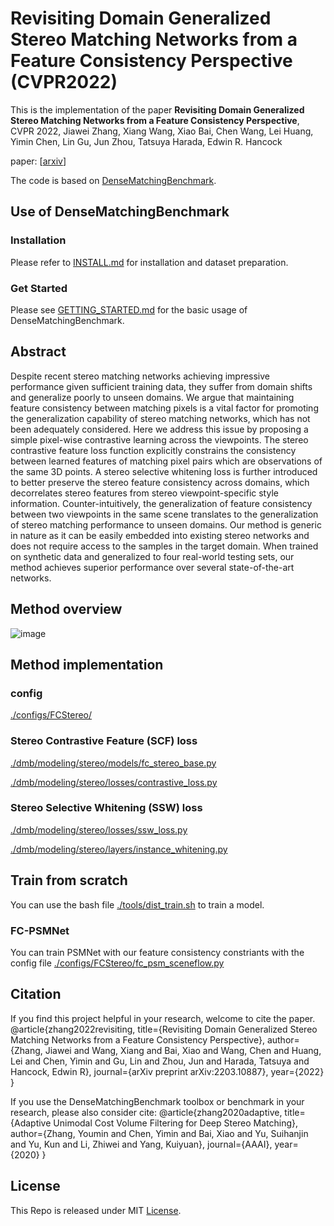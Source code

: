 # Revisiting Domain Generalized Stereo Matching Networks from a Feature Consistency Perspective (CVPR2022)

This is the implementation of the paper **Revisiting Domain Generalized Stereo Matching Networks from a Feature Consistency Perspective**, CVPR 2022, Jiawei Zhang, Xiang Wang, Xiao Bai, Chen Wang, Lei Huang, Yimin Chen, Lin Gu, Jun Zhou, Tatsuya Harada, Edwin R. Hancock 

paper: [[arxiv](https://arxiv.org/pdf/2203.10887.pdf)]

The code is based on [DenseMatchingBenchmark](https://github.com/DeepMotionAIResearch/DenseMatchingBenchmark).

## Use of DenseMatchingBenchmark
### Installation
Please refer to [INSTALL.md](INSTALL.md) for installation and dataset preparation.
### Get Started
Please see [GETTING_STARTED.md](GETTING_STARTED.md) for the basic usage of DenseMatchingBenchmark.

## Abstract
Despite recent stereo matching networks achieving impressive performance given sufficient training data, they suffer from domain shifts and generalize poorly to unseen domains. We argue that maintaining feature consistency between matching pixels is a vital factor for promoting the generalization capability of stereo matching networks, which has not been adequately considered. Here we address this issue by proposing a simple pixel-wise contrastive learning across the viewpoints. The stereo contrastive feature loss function explicitly constrains the consistency between learned features of matching pixel pairs which are observations of the same 3D points. A stereo selective whitening loss is further introduced to better preserve the stereo feature consistency across domains, which decorrelates stereo features from stereo viewpoint-specific style information. Counter-intuitively, the generalization of feature consistency between two viewpoints in the same scene translates to the generalization of stereo matching performance to unseen domains. Our method is generic in nature as it can be easily embedded into existing stereo networks and does not require access to the samples in the target domain. When trained on synthetic data and generalized to four real-world testing sets, our method achieves superior performance over several state-of-the-art networks.


## Method overview
![image](https://user-images.githubusercontent.com/66359549/159516301-05ad393d-c710-4037-8826-ce68778f9330.png)

## Method implementation
### config
[./configs/FCStereo/](./configs/FCStereo/)
### Stereo Contrastive Feature (SCF) loss
[./dmb/modeling/stereo/models/fc_stereo_base.py](./dmb/modeling/stereo/models/fc_stereo_base.py)

[./dmb/modeling/stereo/losses/contrastive_loss.py](./dmb/modeling/stereo/losses/contrastive_loss.py)

### Stereo Selective Whitening (SSW) loss
[./dmb/modeling/stereo/losses/ssw_loss.py](./dmb/modeling/stereo/losses/ssw_loss.py)

[./dmb/modeling/stereo/layers/instance_whitening.py](./dmb/modeling/stereo/layers/instance_whitening.py)


## Train from scratch
You can use the bash file [./tools/dist_train.sh](./tools/dist_train.sh) to train a model.
### FC-PSMNet
You can train PSMNet with our feature consistency constriants with the config file [./configs/FCStereo/fc_psm_sceneflow.py](./configs/FCStereo/fc_psm_sceneflow.py)

## Citation
If you find this project helpful in your research, welcome to cite the paper.
    @article{zhang2022revisiting,
      title={Revisiting Domain Generalized Stereo Matching Networks from a Feature Consistency Perspective},
      author={Zhang, Jiawei and Wang, Xiang and Bai, Xiao and Wang, Chen and Huang, Lei and Chen, Yimin and Gu, Lin and Zhou, Jun and Harada, Tatsuya and Hancock, Edwin R},
      journal={arXiv preprint arXiv:2203.10887},
      year={2022}
    }

If you use the DenseMatchingBenchmark toolbox or benchmark in your research, please also consider cite:
    @article{zhang2020adaptive,
      title={Adaptive Unimodal Cost Volume Filtering for Deep Stereo Matching},
      author={Zhang, Youmin and Chen, Yimin and Bai, Xiao and Yu, Suihanjin and Yu, Kun and Li, Zhiwei and Yang, Kuiyuan},
      journal={AAAI},
      year={2020}
    }

## License
This Repo is released under MIT [License](LICENSE).

